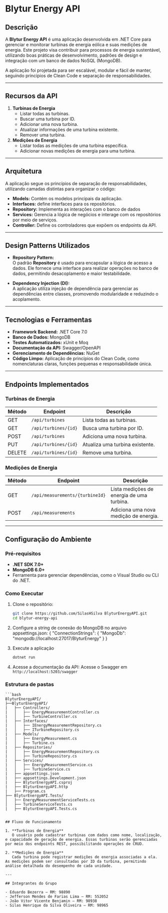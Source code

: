 # Blytur Energy API

## Descrição  
A **Blytur Energy API** é uma aplicação desenvolvida em .NET Core para gerenciar e monitorar turbinas de energia eólica e suas medições de energia. Este projeto visa contribuir para processos de energia sustentável, utilizando boas práticas de desenvolvimento, padrões de design e integração com um banco de dados NoSQL (MongoDB). 

A aplicação foi projetada para ser escalável, modular e fácil de manter, seguindo princípios de Clean Code e separação de responsabilidades.

---

## Recursos da API  
1. **Turbinas de Energia**
   - Listar todas as turbinas.
   - Buscar uma turbina por ID.
   - Adicionar uma nova turbina.
   - Atualizar informações de uma turbina existente.
   - Remover uma turbina.
2. **Medições de Energia**
   - Listar todas as medições de uma turbina específica.
   - Adicionar novas medições de energia para uma turbina.

---

## Arquitetura  
A aplicação segue os princípios de separação de responsabilidades, utilizando camadas distintas para organizar o código:

- **Models:** Contém os modelos principais da aplicação.  
- **Interfaces:** define interfaces para os repositórios.
- **Repository:** Implementa as interações com o banco de dados   
- **Services:** Gerencia a lógica de negócios e interage com os repositórios por meio de serviços.  
- **Controller:** Define os controladores que expõem os endpoints da API.

---

## Design Patterns Utilizados  
- **Repository Pattern:**  
  O padrão **Repository** é usado para encapsular a lógica de acesso a dados. Ele fornece uma interface para realizar operações no banco de dados, permitindo desacoplamento e maior testabilidade.

- **Dependency Injection (DI):**  
  A aplicação utiliza injeção de dependência para gerenciar as dependências entre classes, promovendo modularidade e reduzindo o acoplamento.

---

## Tecnologias e Ferramentas  
- **Framework Backend:** .NET Core 7.0  
- **Banco de Dados:** MongoDB  
- **Testes Automatizados:** xUnit e Moq  
- **Documentação da API:** Swagger/OpenAPI  
- **Gerenciamento de Dependências:** NuGet  
- **Código Limpo:** Aplicação de princípios do Clean Code, como nomenclaturas claras, funções pequenas e responsabilidade única.

---

## Endpoints Implementados  
### **Turbinas de Energia**  
| Método | Endpoint         | Descrição                        |
|--------|------------------|----------------------------------|
| GET    | `/api/turbines`  | Lista todas as turbinas.         |
| GET    | `/api/turbines/{id}` | Busca uma turbina por ID.       |
| POST   | `/api/turbines`  | Adiciona uma nova turbina.       |
| PUT    | `/api/turbines/{id}` | Atualiza uma turbina existente. |
| DELETE | `/api/turbines/{id}` | Remove uma turbina.            |

### **Medições de Energia**  
| Método | Endpoint                        | Descrição                                      |
|--------|---------------------------------|-----------------------------------------------|
| GET    | `/api/measurements/{turbineId}` | Lista medições de energia de uma turbina.     |
| POST   | `/api/measurements`            | Adiciona uma nova medição de energia.         |

---

## Configuração do Ambiente  

### Pré-requisitos  
- **.NET SDK 7.0+**  
- **MongoDB 6.0+**  
- Ferramenta para gerenciar dependências, como o Visual Studio ou CLI do .NET.  

### Como Executar  
1. Clone o repositório:  
   ```bash
   git clone https://github.com/SilasHSilva BlyturEnergyAPI.git
   cd blytur-energy-api

2. Configure a string de conexão do MongoDB no arquivo appsettings.json:
    {
    "ConnectionStrings": {
        "MongoDb": "mongodb://localhost:27017/BlyturEnergy"
        }
    }

3. Execute a aplicação
    ```bash
    dotnet run

4. Acesse a documentação da API:
    Acesse o Swagger em `http://localhost:5203/swagger`

### Estrutura de pastas
    ```bash
    BlyturEnergyAPI/
    ├──BlyturEnergyAPI/
    |   ├── Controllers/
    |   │   ├── EnergyMeasurementController.cs
    |   │   ├── TurbineController.cs
    |   ├── Interfaces/
    |   │   ├── IEnergyMeasurementRepository.cs
    |   │   ├── ITurbineRepository.cs
    |   ├── Models/
    |   │   ├── EnergyMeasurement.cs
    |   │   ├── Turbine.cs
    |   ├── Repositories/
    |   │   ├── EnergyMeasurementRepository.cs
    |   │   ├── TurbineRepository.cs
    |   ├── Services/
    |   │   ├── EnergyMeasurementService.cs
    |   │   ├── TurbineService.cs
    |   ├── appsettings.json
    |   ├── appsettings.Development.json
    |   ├── BlyturEnergyAPI.csproj
    |   ├── BlyturEnergyAPI.http
    |   ├── Program.cs
    ├── BlyturEnergyAPI.Tests/
    │   ├── EnergyMeasurementServiceTests.cs
    │   ├── TurbineServiceTests.cs
    |   ├── BlyturEnergyAPI.Tests.cs

```

## Fluxo de Funcionamento  

1. **Turbinas de Energia**  
   O usuário pode cadastrar turbinas com dados como nome, localização, e capacidade de geração de energia. Essas turbinas serão gerenciadas por meio dos endpoints REST, possibilitando operações de CRUD.

2. **Medições de Energia**  
   Cada turbina pode registrar medições de energia associadas a ela. As medições podem ser consultadas por ID da turbina, permitindo análise detalhada do desempenho de cada unidade.

---

## Integrantes do Grupo

- Eduardo Bezerra – RM: 98890
- Jefferson Mendes de Farias Lima – RM: 552052
- João Vitor Vicente Benjamin – RM: 98938
- Silas Henrique da Silva Oliveira – RM: 98965

